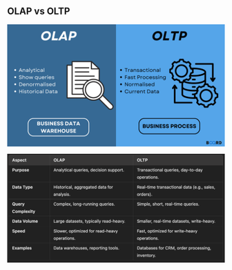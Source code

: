 ## OLAP vs OLTP

![alt text](Images/OLAP%20vs%20OLTP%201.png)

![alt text](Images/OLAP%20vs%20OLTP%202.png)